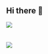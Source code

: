 ## Hi there 👋
<img src="https://skillicons.dev/icons?i=cpp,cs,unreal,visualstudio,vscode,github,gitlab,git)](https://skillicons.dev">

#
![](https://raw.githubusercontent.com/CO0K1EX/github-stats/master/generated/overview.svg#gh-dark-mode-only)


